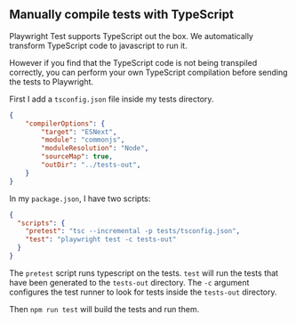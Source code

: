 ## Manually compile tests with TypeScript

Playwright Test supports TypeScript out the box. We automatically transform
TypeScript code to javascript to run it.

However if you find that the TypeScript code is not being transpiled correctly,
you can perform your own TypeScript compilation before sending the tests to Playwright.

First I add a `tsconfig.json` file inside my tests directory.
```json
{
    "compilerOptions": {
        "target": "ESNext",
        "module": "commonjs",
        "moduleResolution": "Node",
        "sourceMap": true,
        "outDir": "../tests-out",
    }
}
```

In my `package.json`, I have two scripts:
```json
{
  "scripts": {
    "pretest": "tsc --incremental -p tests/tsconfig.json",
    "test": "playwright test -c tests-out"
  }
}
```

The `pretest` script runs typescript on the tests.  `test` will run the tests that have been generated to the `tests-out` directory. The `-c` argument configures the test runner to look for tests inside the `tests-out` directory.

Then `npm run test` will build the tests and run them.
